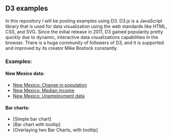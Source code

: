 ## D3 examples

In this repository I will be posting examples using D3. D3.js is a JavaScript library that is used for data visualization using the web standards like HTML, CSS, and SVG. Since the initial release in 2011, D3 gained popularity pretty quickly due to dynamic, interactive data visualizations capabilities in the browser. There is a huge community of followers of D3, and it is supported and improved by its creator Mike Bostock constantly.

### Examples:
#### New Mexico data:
* [New Mexico: Change in population](http://bl.ocks.org/ditdili/0c8d1a397901cffe26553ee9dde76b7a)
* [New Mexico: Median income](http://bl.ocks.org/ditdili/09a37bedc8825c2628f5a2ebea687664)
* [New Mexico: Unemployment data](http://bl.ocks.org/ditdili/448b4210c76018b38674587d76a94f05)

#### Bar charts:
* [Simple bar chart]
* [Bar chart with tooltip]
* [Overlaying two Bar Charts, with tooltip]
